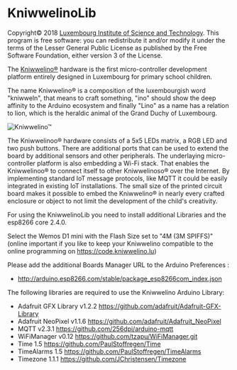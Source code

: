 # KniwwelinoLib  #

Copyright&copy; 2018 [Luxembourg Institute of Science and Technology](http://www.list.lu).
This program is free software: you can redistribute it and/or modify
it under the terms of the Lesser General Public License as published
by the Free Software Foundation, either version 3 of the License.

The [Kniwwelino&reg;](http://kniwwelino.lu/en/) hardware is the first micro-controller development platform entirely designed in Luxembourg for primary school children.

The name Kniwwelino&reg; is a composition of the luxembourgish word "kniwweln", that means to craft something, "ino" should show the deep affinity to the Arduino ecosystem and finally "Lino" as a name has a relation to lion, which is the heraldic animal of the Grand Duchy of Luxembourg.

![Kniwwelino&trade;](http://www.kniwwelino.lu/fileadmin/_processed_/csm_components_4654b3da98.jpg)

The Kniwwelinoo&reg; hardware consists of a 5x5 LEDs matrix, a RGB LED and two push buttons. There are additional ports that can be used to extend the board by additional sensors and other peripherals. The underlaying micro-controller platform is also embedding a Wi-Fi stack. That enables the Kniwwelinoo&reg; to connect itself to other Kniwwelinoso&reg; over the Internet. By implementing standard IoT message protocols, like MQTT it could be easily integrated in existing IoT installations. The small size of the printed circuit board makes it possible to embed the Kniwwelino&reg; in nearly every crafted enclosure or object to not limit the development of the child's creativity.

For using the KniwwelinoLib you need to install additional Libraries and the esp8266 core 2.4.0.

Select the Wemos D1 mini with the Flash Size set to "4M (3M SPIFFS)" (online important if you like to keep your Kniwwelino compatible to the online programming on https://code.kniwwelino.lu)

Please add the additional Boards Manager URL to the Arduino Preferences :
  * http://arduino.esp8266.com/stable/package_esp8266com_index.json

The following libraries are required to use the Kniwwelino Arduino Library:
  * Adafruit GFX Library v1.2.2 https://github.com/adafruit/Adafruit-GFX-Library
  * Adafruit NeoPixel v1.1.6 https://github.com/adafruit/Adafruit_NeoPixel
  * MQTT v2.3.1 https://github.com/256dpi/arduino-mqtt
  * WiFiManager v0.12 https://github.com/tzapu/WiFiManager.git
  * Time 1.5 https://github.com/PaulStoffregen/Time
  * TimeAlarms 1.5  https://github.com/PaulStoffregen/TimeAlarms
  * Timezone 1.1.1 https://github.com/JChristensen/Timezone
